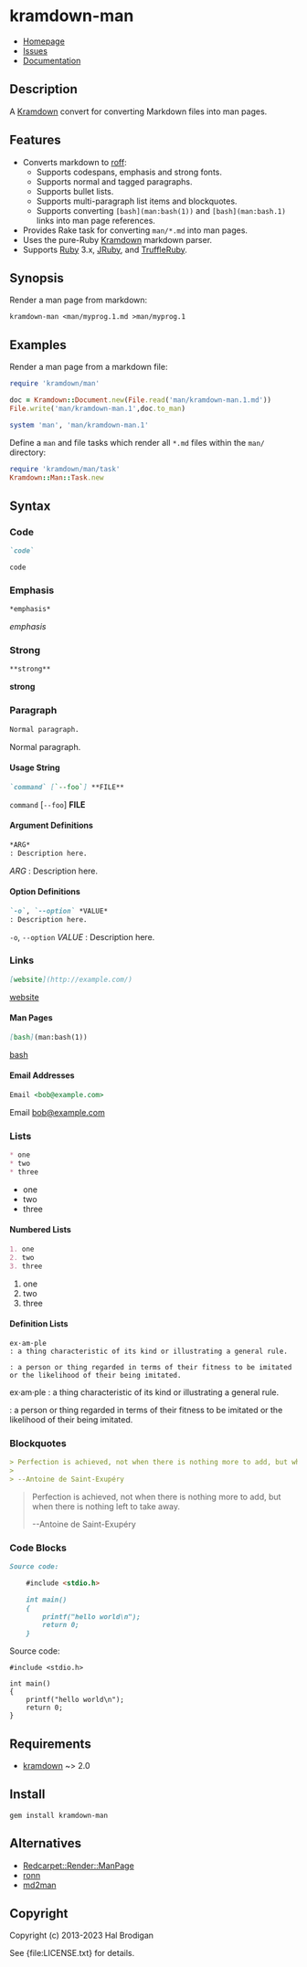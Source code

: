 # kramdown-man

* [Homepage](https://github.com/postmodern/kramdown-man#readme)
* [Issues](https://github.com/postmodern/kramdown-man/issues)
* [Documentation](http://rubydoc.info/gems/kramdown-man/frames)

## Description

A [Kramdown][kramdown] convert for converting Markdown files into man pages.

## Features

* Converts markdown to [roff]:
  * Supports codespans, emphasis and strong fonts.
  * Supports normal and tagged paragraphs.
  * Supports bullet lists.
  * Supports multi-paragraph list items and blockquotes.
  * Supports converting `[bash](man:bash(1))` and `[bash](man:bash.1)` links
    into man page references.
* Provides Rake task for converting `man/*.md` into man pages.
* Uses the pure-Ruby [Kramdown][kramdown] markdown parser.
* Supports [Ruby] 3.x, [JRuby], and [TruffleRuby].

## Synopsis

Render a man page from markdown:

```shell
kramdown-man <man/myprog.1.md >man/myprog.1
```

## Examples

Render a man page from a markdown file:

```ruby
require 'kramdown/man'

doc = Kramdown::Document.new(File.read('man/kramdown-man.1.md'))
File.write('man/kramdown-man.1',doc.to_man)

system 'man', 'man/kramdown-man.1'
```

Define a `man` and file tasks which render all `*.md` files within the
`man/` directory:

```ruby
require 'kramdown/man/task'
Kramdown::Man::Task.new
```

## Syntax

### Code

```markdown
`code`
```

`code`

### Emphasis

```markdown
*emphasis*
```

*emphasis*

### Strong

```markdown
**strong**
```

**strong**

### Paragraph

```markdown
Normal paragraph.
```

Normal paragraph.

#### Usage String

```markdown
`command` [`--foo`] **FILE**
```

`command` [`--foo`] **FILE**

#### Argument Definitions

```markdown
*ARG*
: Description here.
```

*ARG*
: Description here.

#### Option Definitions

```markdown
`-o`, `--option` *VALUE*
: Description here.
```

`-o`, `--option` *VALUE*
: Description here.

### Links

```markdown
[website](http://example.com/)
```

[website](http://example.com/)

#### Man Pages

```markdown
[bash](man:bash(1))
```

[bash](man:bash(1))

#### Email Addresses

```markdown
Email <bob@example.com>
```

Email <bob@example.com>

### Lists

```markdown
* one
* two
* three
```

* one
* two
* three

#### Numbered Lists

```markdown
1. one
2. two
3. three
```
    
1. one
2. two
3. three

#### Definition Lists

```mardkwon
ex·am·ple
: a thing characteristic of its kind or illustrating a general rule.

: a person or thing regarded in terms of their fitness to be imitated or the likelihood of their being imitated.
```

ex·am·ple
: a thing characteristic of its kind or illustrating a general rule.

: a person or thing regarded in terms of their fitness to be imitated or the likelihood of their being imitated.

### Blockquotes

```markdown
> Perfection is achieved, not when there is nothing more to add, but when there is nothing left to take away.
>
> --Antoine de Saint-Exupéry
```

> Perfection is achieved, not when there is nothing more to add, but when there is nothing left to take away.
>
> --Antoine de Saint-Exupéry

### Code Blocks

```markdown
Source code:

    #include <stdio.h>

    int main()
    {
        printf("hello world\n");
        return 0;
    }

```

Source code:

    #include <stdio.h>

    int main()
    {
	    printf("hello world\n");
	    return 0;
    }

## Requirements

* [kramdown] ~> 2.0

## Install

```shell
gem install kramdown-man
```

## Alternatives

* [Redcarpet::Render::ManPage](http://rubydoc.info/gems/redcarpet/Redcarpet/Render/ManPage)
* [ronn](https://github.com/rtomayko/ronn#readme)
* [md2man](https://github.com/sunaku/md2man#readme)

## Copyright

Copyright (c) 2013-2023 Hal Brodigan

See {file:LICENSE.txt} for details.

[kramdown]: http://kramdown.gettalong.org/
[roff]: http://en.wikipedia.org/wiki/Roff

[Ruby]: http://www.ruby-lang.org/
[JRuby]: http://jruby.org/
[TruffleRuby]: https://github.com/oracle/truffleruby#readme
